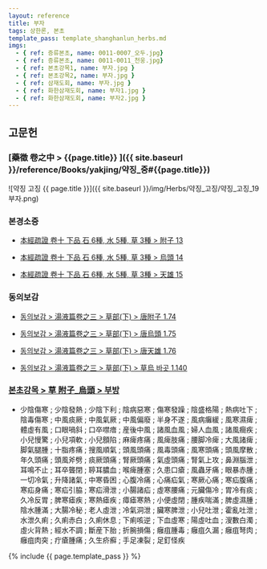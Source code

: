 ```yaml
---
layout: reference
title: 부자
tags: 상한론, 본초
template_pass: template_shanghanlun_herbs.md
imgs:
  - { ref: 증류본초, name: 0011-0007_오두.jpg}
  - { ref: 증류본초, name: 0011-0011_천웅.jpg}
  - { ref: 본초강목1, name: 부자.jpg }
  - { ref: 본초강목2, name: 부자.jpg }
  - { ref: 삼재도회, name: 부자.jpg }
  - { ref: 화한삼재도회, name: 부자1.jpg }
  - { ref: 화한삼재도회, name: 부자2.jpg }
---
```



## 고문헌

### [藥徵 卷之中 > {{page.title}} ]({{ site.baseurl }}/reference/Books/yakjing/약징_중#{{page.title}})

![약징 고징 {{ page.title }}]({{ site.baseurl }}/img/Herbs/약징_고징/약징_고징_19부자.png)

### 본경소증

* [本經疏證 卷十 下品 石 6種, 水 5種, 草 3種 > 附子 13](https://mediclassics.kr/books/154/volume/10/#content_42)

* [本經疏證 卷十 下品 石 6種, 水 5種, 草 3種 > 烏頭 14](https://mediclassics.kr/books/154/volume/10/#content_44)

* [本經疏證 卷十 下品 石 6種, 水 5種, 草 3種 > 天雄 15](https://mediclassics.kr/books/154/volume/10/#content_46)

### 동의보감


* [동의보감 > 湯液篇卷之三 > 草部(下) >  唐附子 1.74](https://mediclassics.kr/books/8/volume/22/#content_386)

* [동의보감 > 湯液篇卷之三 > 草部(下) >  唐烏頭 1.75](https://mediclassics.kr/books/8/volume/22/#content_394)

* [동의보감 > 湯液篇卷之三 > 草部(下) >  唐天雄 1.76](https://mediclassics.kr/books/8/volume/22/#content_398)

* [동의보감 > 湯液篇卷之三 > 草部(下) > 草烏 바곳 1.140](https://mediclassics.kr/books/8/volume/22/#content_669)

### [본초강목 > 草	附子_烏頭 > 부방](https://mediclassics.kr/books/8/volume/22/#content_386)

* 少陰傷寒 ; 少陰發熱 ; 少陰下利 ; 陰病惡寒 ; 傷寒發躁 ; 陰盛格陽 ; 熱病吐下 ; 陰毒傷寒 ; 中風痰厥 ; 中風氣厥 ; 中風偏廢 ; 半身不遂 ; 風病癱緩 ; 風寒濕痺 ; 體虛有風 ; 口眼喎斜 ; 口卒噤瘖 ; 産後中風 ; 諸風血風 ; 婦人血風 ; 諸風癎疾 ; 小兒慢驚 ; 小兒項軟 ; 小兒顖陷 ; 麻痺疼痛 ; 風痺肢痛 ; 腰脚冷痺 ; 大風諸痺 ; 脚氣腿腫 ; 十脂疼痛 ; 搜風順氣 ; 頭風頭痛 ; 風毒頭痛 ; 風寒頭痛 ; 頭風摩散 ; 年久頭痛 ; 頭風斧劈 ; 痰厥頭痛 ; 腎厥頭痛 ; 氣虛頭痛 ; 腎氣上攻 ; 鼻淵腦泄 ; 耳鳴不止 ; 耳卒聾閉 ; 聤耳膿血 ; 喉痺腫塞 ; 久患口瘡 ; 風蟲牙痛 ; 眼暴赤腫 ; 一切冷氣 ; 升降諸氣 ; 中寒昏困 ; 心腹冷痛 ; 心痛疝氣 ; 寒厥心痛 ; 寒疝腹痛 ; 寒疝身痛 ; 寒疝引脇 ; 寒疝滑泄 ; 小腸諸疝 ; 虛寒腰痛 ; 元臟傷冷 ; 胃冷有痰 ; 久冷反胃 ; 脾寒瘧疾 ; 寒熱瘧疾 ; 瘴瘧寒熱 ; 小便虛閉 ; 腫疾喘滿 ; 脾虛濕腫 ; 陰水腫滿 ; 大腸冷秘 ; 老人虛泄 ; 冷氣洞泄 ; 臟寒脾泄 ; 小兒吐泄 ; 霍亂吐泄 ; 水泄久痢 ; 久痢赤白 ; 久痢休息 ; 下痢咳逆 ; 下血虛寒 ; 陽虛吐血 ; 溲數白濁 ; 虛火背熱 ; 經水不調 ; 斷産下胎 ; 折腕損傷 ; 癰疽腫毒 ; 癰疽久漏 ; 癰疽弩肉 ; 癰疽肉突 ; 疔瘡腫痛 ; 久生疥癬 ; 手足凍裂 ; 足釘怪疾


{% include {{ page.template_pass }} %}
